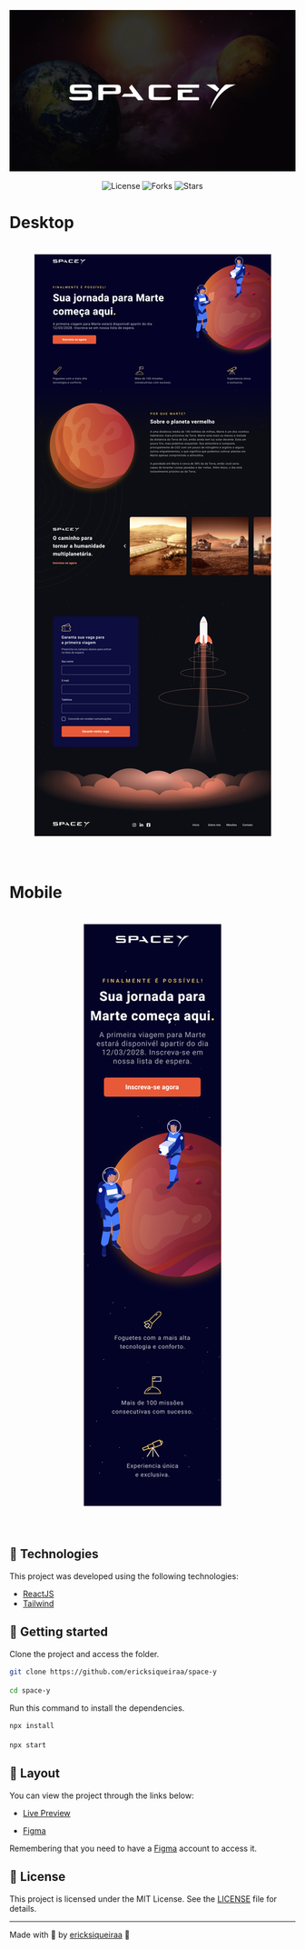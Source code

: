 <p align="center">
  <img alt="SpaceY" src=".github/cover.jpg">
</p>

<p align="center">
  <img  src="https://img.shields.io/static/v1?label=license&message=MIT&color=0B1E8A&labelColor=E85937" alt="License">
  
  <img src="https://img.shields.io/github/forks/ericksiqueiraa/space-y?label=forks&message=MIT&color=0B1E8A&labelColor=E85937" alt="Forks">

  <img src="https://img.shields.io/github/stars/ericksiqueiraa/space-y?label=stars&message=MIT&color=0B1E8A&labelColor=E85937" alt="Stars">
</p>

# Desktop
<h1 align="center">
<img alt="Preview Desktop" title="Preview Desktop" src=".github/interface-desktop.jpg" />
</h1>

<br>

# Mobile
<h1 align="center">
<img alt="Preview Mobile" title="Preview Mobile" src=".github/interface-mobile.jpg" />
</h1>

<br>

## 🧪 Technologies

This project was developed using the following technologies:

- [ReactJS](https://pt-br.reactjs.org/)
- [Tailwind](https://tailwindcss.com/)

## 🚀 Getting started

Clone the project and access the folder.

```bash
git clone https://github.com/ericksiqueiraa/space-y

cd space-y
```

Run this command to install the dependencies.

```bash
npx install

npx start
```

## 🔖 Layout

You can view the project through the links below:

- [Live Preview](#)

- [Figma](https://www.figma.com/proto/DJgWCvUK2Mn2j5IE0EjlF8/SpaceY---Figmentor-(Community)?node-id=45%3A649/duplicate)

Remembering that you need to have a [Figma](http://figma.com/) account to access it.

## 📝 License

This project is licensed under the MIT License. See the [LICENSE](LICENSE) file for details.

---

Made with 💜 by [ericksiqueiraa](https://github.com/ericksiqueiraa) 👋